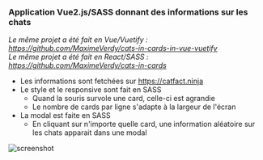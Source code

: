 ### Application Vue2.js/SASS donnant des informations sur les chats 
*Le même projet a été fait en Vue/Vuetify : https://github.com/MaximeVerdy/cats-in-cards-in-vue-vuetify*   
*Le même projet a été fait en React/SASS : https://github.com/MaximeVerdy/cats-in-cards*   


* Les informations sont fetchées sur https://catfact.ninja
* Le style et le responsive sont fait en SASS
     * Quand la souris survole une card, celle-ci est agrandie
     * Le nombre de cards par ligne s'adapte à la largeur de l'écran
* La modal est faite en SASS
     * En cliquant sur n'importe quelle card, une information aléatoire sur les chats apparait dans une modal

![screenshot](screenshot.gif)